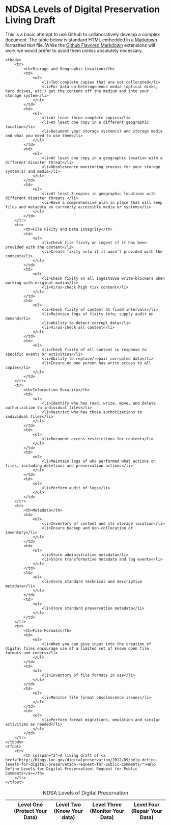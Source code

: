 # NDSA Levels of Digital Preservation Living Draft

This is a basic attempt to use Github to collaboratively develop a complex document. The table below is standard HTML embedded in a [Markdown](http://daringfireball.net/projects/markdown/syntax) formatted text file. While the [Github Flavored Markdown](http://github.github.com/github-flavored-markdown/) extensions will work we would prefer to avoid them unless absolutely necessary.

<table>
    <caption>NDSA Levels of Digital Preservation</caption>
    <thead>
        <tr>
            <th></th>
            <th>
                Level One<br>
                (Protect Your Data)
            </td>
            <th>
                Level Two<br>
                (Know Your data)
            </th>
            <th>
                Level Three<br>
                (Monitor Your Data)
            </th>
            <th>
                Level Four<br>
                (Repair Your Data)
            </th>
        </tr>
    </thead>

    <tbody>
        <tr>
            <th>Storage and Geographic Location</th>
            <td>
                <ul>
                    <li>Two complete copies that are not collocated</li>
                    <li>For data on heterogeneous media (optical disks, hard drives, etc.) get the content off the medium and into your storage system</li>
                </ul>
            </td>
            <td>
                <ul>
                    <li>At least three complete copies</li>
                    <li>At least one copy in a different geographic location</li>
                    <li>Document your storage system(s) and storage media and what you need to use them</li>
                </ul>
            </td>
            <td>
                <ul>
                    <li>At least one copy in a geographic location with a different disaster threat</li>
                    <li>Obsolescence monitoring process for your storage system(s) and media</li>
                </ul>
            </td>
            <td>
                <ul>
                    <li>At least 3 copies in geographic locations with different disaster threats.</li>
                    <li>Have a comprehensive plan in place that will keep files and metadata on currently accessible media or systems</li>
                </ul>
            </td>
        </tr>
        <tr>
            <th>File Fixity and Data Integrity</th>
            <td>
                <ul>
                    <li>Check file fixity on ingest if it has been provided with the content</li>
                    <li>Create fixity info if it wasn’t provided with the content</li>
                </ul>
            </td>
            <td>
                <ul>
                    <li>Check fixity on all ingestsUse write-blockers when working with original media</li>
                    <li>Virus-check high risk content</li>
                </ul>
            </td>
            <td>
                <ul>
                    <li>Check fixity of content at fixed intervals</li>
                    <li>Maintain logs of fixity info; supply audit on demand</li>
                    <li>Ability to detect corrupt data</li>
                    <li>Virus-check all content</li>
                </ul>
            </td>
            <td>
                <ul>
                    <li>Check fixity of all content in response to specific events or activities</li>
                    <li>Ability to replace/repair corrupted data</li>
                    <li>Ensure no one person has write access to all copies</li>
                </ul>
            </td>
        </tr>
        <tr>
            <th>Information Security</th>
            <td>
                <ul>
                    <li>Identify who has read, write, move, and delete authorization to individual files</li>
                    <li>Restrict who has those authorizations to individual files</li>
                </ul>
            </td>
            <td>
                <ul>
                    <li>Document access restrictions for content</li>
                </ul>
            </td>
            <td>
                <ul>
                    <li>Maintain logs of who performed what actions on files, including deletions and preservation actions</li>
                </ul>
            </td>
            <td>
                <ul>
                    <li>Perform audit of logs</li>
                </ul>
            </td>
        </tr>
        <tr>
            <th>Metadata</th>
            <td>
                <ul>
                    <li>Inventory of content and its storage location</li>
                    <li>Ensure backup and non-collocation of inventory</li>
                </ul>
            </td>
            <td>
                <ul>
                    <li>Store administrative metadata</li>
                    <li>Store transformative metadata and log events</li>
                </ul>
            </td>
            <td>
                <ul>
                    <li>Store standard technical and descriptive metadata</li>
                </ul>
            </td>
            <td>
                <ul>
                    <li>Store standard preservation metadata</li>
                </ul>
            </td>
        </tr>
        <tr>
            <th>File Formats</th>
            <td>
                <ul>
                    <li>When you can give input into the creation of digital files encourage use of a limited set of known open file formats and codecs</li>
                </ul>
            </td>
            <td>
                <ul>
                    <li>Inventory of file formats in use</li>
                </ul>
            </td>
            <td>
                <ul>
                    <li>Monitor file format obsolescence issues</li>
                </ul>
            </td>
            <td>
                <ul>
                    <li>Perform format migrations, emulation and similar activities as needed</li>
                </ul>
            </td>
        </tr>
    </tbody>
    <tfoot>
        <tr>
            <th colspan="5">A living draft of <a href="http://blogs.loc.gov/digitalpreservation/2012/09/help-define-levels-for-digital-preservation-request-for-public-comments/">Help Define Levels for Digital Preservation: Request for Public Comments</a></th>
        </tr>
    </tfoot>
</table>

